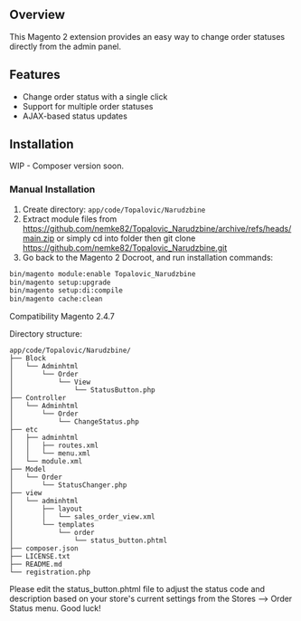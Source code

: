 ## Overview
This Magento 2 extension provides an easy way to change order statuses directly from the admin panel.

## Features
- Change order status with a single click
- Support for multiple order statuses
- AJAX-based status updates

## Installation
WIP - Composer version soon.

### Manual Installation
1. Create directory: `app/code/Topalovic/Narudzbine`
2. Extract module files from https://github.com/nemke82/Topalovic_Narudzbine/archive/refs/heads/main.zip or simply cd into folder then git clone https://github.com/nemke82/Topalovic_Narudzbine.git
3. Go back to the Magento 2 Docroot, and run installation commands:
```bash
bin/magento module:enable Topalovic_Narudzbine
bin/magento setup:upgrade
bin/magento setup:di:compile
bin/magento cache:clean
```

Compatibility
    Magento 2.4.7

Directory structure:
```
app/code/Topalovic/Narudzbine/
├── Block
│   └── Adminhtml
│       └── Order
│           └── View
│               └── StatusButton.php
├── Controller
│   └── Adminhtml
│       └── Order
│           └── ChangeStatus.php
├── etc
│   ├── adminhtml
│   │   ├── routes.xml
│   │   └── menu.xml
│   └── module.xml
├── Model
│   └── Order
│       └── StatusChanger.php
├── view
│   └── adminhtml
│       ├── layout
│       │   └── sales_order_view.xml
│       └── templates
│           └── order
│               └── status_button.phtml
├── composer.json
├── LICENSE.txt
├── README.md
└── registration.php
```

Please edit the status_button.phtml file to adjust the status code and description based on your store's current settings from the Stores --> Order Status menu. Good luck!
